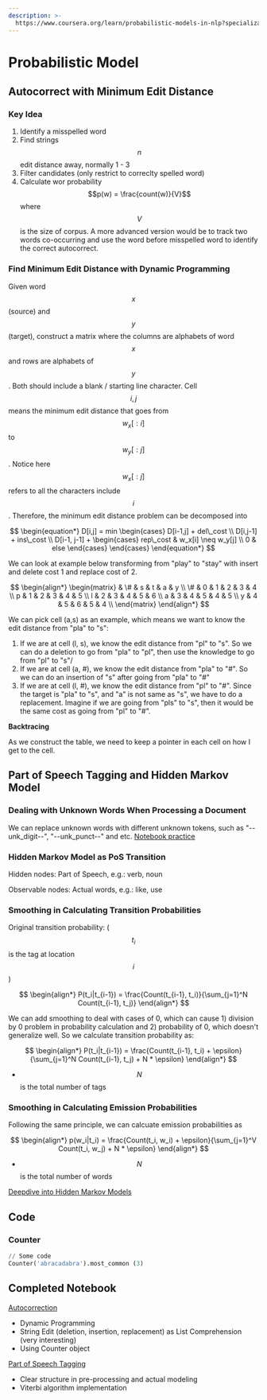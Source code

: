 ```yaml
---
description: >-
  https://www.coursera.org/learn/probabilistic-models-in-nlp?specialization=natural-language-processing
---
```


# Probabilistic Model

## Autocorrect with Minimum Edit Distance&#x20;

### Key Idea

1. Identify a misspelled word&#x20;
2. Find strings $$n$$edit distance away, normally 1 - 3
3. Filter candidates (only restrict to correclty spelled word)&#x20;
4. Calculate wor probability $$p(w) = \frac{count(w)}{V}$$ where $$V$$is the size of corpus. A more advanced version would be to track two words co-occurring and use the word before misspelled word to identify the correct autocorrect.&#x20;

### Find Minimum Edit Distance with Dynamic Programming&#x20;

Given word $$x$$ (source) and $$y$$ (target), construct a matrix where the columns are alphabets of word $$x$$ and rows are alphabets of $$y$$. Both should include a blank / starting line character. Cell $$i,j$$ means the minimum edit distance that goes from $$w_x[:i]$$to $$w_y[:j]$$. Notice here $$w_x[:j]$$ refers to all the characters include $$i$$. Therefore, the minimum edit distance problem can be decomposed into&#x20;

$$
\begin{equation*}
        D[i,j] = min
            \begin{cases}
                D[i-1,j] + del\_cost \\
                D[i,j-1] + ins\_cost \\
                D[i-1, j-1] +
                    \begin{cases}
                        rep\_cost & w_x[i] \neq w_y[j] \\
                        0 & else
                    \end{cases}
            \end{cases}
    \end{equation*}
$$

We can look at example below transforming from "play" to "stay" with insert and delete cost 1 and replace cost of 2.&#x20;

$$
\begin{align*}
\begin{matrix}
   & \# & s & t & a & y \\
\# & 0 & 1 & 2 & 3 & 4 \\ 
p & 1 & 2 & 3 & 4 & 5 \\
l & 2 & 3 & 4 & 5 & 6 \\
a & 3 & 4 & 5 & 4 & 5 \\
y & 4 & 5 & 6 & 5 & 4 \\
\end{matrix}
\end{align*}
$$

We can pick cell (a,s) as an example, which means we want to know the edit distance from "pla" to "s":&#x20;

1. If we are at cell (l, s), we know the edit distance from "pl" to "s". So we can do a deletion to go from "pla" to "pl", then use the knowledge to go from "pl" to "s"/&#x20;
2. If we are at cell (a, #), we know the edit distance from "pla" to "#". So we can do an insertion of "s" after going from "pla" to "#"
3. If we are at cell (l, #), we know the edit distance from "pl" to "#". Since the target is "pla" to "s", and "a" is not same as "s", we have to do a replacement. Imagine if we are going from "pls" to "s", then it would be the same cost as going from "pl" to "#".&#x20;

**Backtracing**&#x20;

As we construct the table, we need to keep a pointer in each cell on how I get to the cell.&#x20;

## Part of Speech Tagging and Hidden Markov Model&#x20;

### Dealing with Unknown Words When Processing a Document&#x20;

We can replace unknown words with different unknown tokens, such as "--unk\_digit--", "--unk\_punct--" and etc.  [Notebook practice ](https://drive.google.com/file/d/1FHZ\_SxK58imWGYTZzs5nalnNteofFWZY/view?usp=share\_link)

### Hidden Markov Model as PoS Transition&#x20;

Hidden nodes: Part of Speech, e.g.: verb, noun&#x20;

Observable nodes: Actual words, e.g.: like, use&#x20;

### Smoothing in Calculating Transition Probabilities&#x20;

Original transition probability: ($$t_i$$ is the tag at location $$i$$ )&#x20;

$$
\begin{align*}
        P(t_i|t_{i-1}) = \frac{Count(t_{i-1}, t_i)}{\sum_{j=1}^N Count(t_{i-1}, t_j)}
    \end{align*}
$$

We can add smoothing to deal with cases of 0, which can cause 1) division by 0 problem in probability calculation and 2) probability of 0, which doesn't generalize well.  So we calculate transition probability as:&#x20;

$$
\begin{align*}
        P(t_i|t_{i-1}) = \frac{Count(t_{i-1}, t_i) + \epsilon}{\sum_{j=1}^N Count(t_{i-1}, t_j) + N * \epsilon}
    \end{align*}
$$

* $$N$$ is the total number of tags&#x20;

### Smoothing in Calculating Emission Probabilities&#x20;

Following the same principle, we can calcuate emission probabilities as&#x20;

$$
\begin{align*}
p(w_i|t_i) = \frac{Count(t_i, w_i) + \epsilon}{\sum_{j=1}^V Count(t_i, w_j) + N * \epsilon}
\end{align*}
$$

* $$N$$ is the total number of words&#x20;

[Deepdive into Hidden Markov Models](../../statistics-method-notes/hidden-markov-models.md)&#x20;

## Code&#x20;

### Counter&#x20;

```python
// Some code
Counter('abracadabra').most_common (3)
```

## Completed Notebook

[Autocorrection](https://drive.google.com/file/d/1Ob6shW\_Tv2-j\_BF4vn0HDRvQcWcaEjaS/view?usp=share\_link)

* Dynamic Programming&#x20;
* String Edit (deletion, insertion, replacement) as List Comprehension (very interesting)&#x20;
* Using Counter object

[Part of Speech Tagging](https://drive.google.com/file/d/1sGzQF5LFhzIoF4Df5mMTFj0gIAr7sxnv/view?usp=share\_link)

* Clear structure in pre-processing and actual modeling&#x20;
* Viterbi algorithm implementation&#x20;

